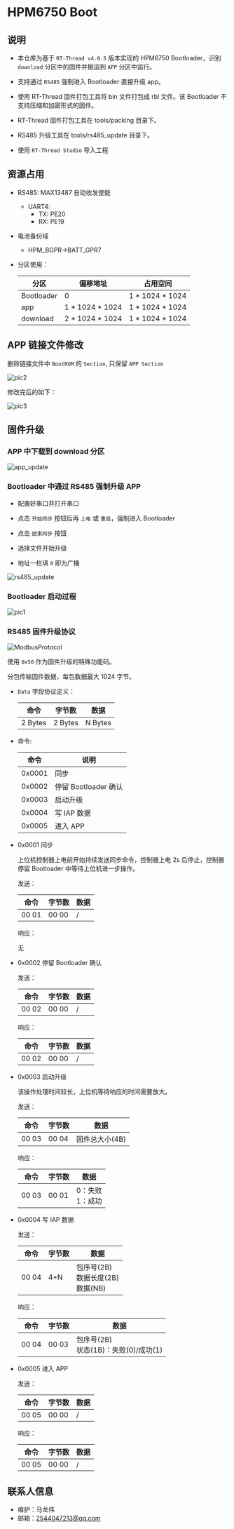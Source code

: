 # HPM6750 Boot

## 说明

- 本仓库为基于 `RT-Thread v4.0.5` 版本实现的 HPM6750 Bootloader，识别 `download` 分区中的固件并搬运到 `APP` 分区中运行。

- 支持通过 `RS485` 强制进入 Bootloader 直接升级 app。

- 使用 RT-Thread 固件打包工具将 bin 文件打包成 rbl 文件。该 Bootloader 不支持压缩和加密形式的固件。

- RT-Thread 固件打包工具在 tools/packing 目录下。

- RS485 升级工具在 tools/rs485_update 目录下。

- 使用 `RT-Thread Studio` 导入工程

## 资源占用

- RS485: MAX13487 自动收发使能
  - UART4:
    - TX: PE20
    - RX: PE19

- 电池备份域
  - HPM_BGPR->BATT_GPR7

- 分区使用：

  | 分区 | 偏移地址 | 占用空间 |
  | ---- | ---- | ---- |
  | Bootloader | 0 | 1 * 1024 * 1024 |
  | app | 1 * 1024 * 1024 | 1 * 1024 * 1024 |
  | download | 2 * 1024 * 1024 | 1 * 1024 * 1024 |

## APP 链接文件修改

删除链接文件中 `BootROM` 的 `Section`, 只保留 `APP Section`

![pic2](./figures/2.png)

修改完后的如下：

![pic3](./figures/3.png)

## 固件升级

### APP 中下载到 download 分区

![app_update](./figures/app_update.gif)

### Bootloader 中通过 RS485 强制升级 APP

- 配置好串口并打开串口

- 点击 `开始同步` 按钮后再 `上电` 或 `重启`，强制进入 Bootloader

- 点击 `结束同步` 按钮

- 选择文件开始升级

- 地址一栏填 `0` 即为广播

![rs485_update](./figures/rs485_update.gif)

### Bootloader 启动过程

![pic1](./figures/1.png)

### RS485 固件升级协议

![ModbusProtocol](./figures/ModbusProtocol.jpg)

使用 `0x50` 作为固件升级的特殊功能码。

分包传输固件数据，每包数据最大 1024 字节。

- `Data` 字段协议定义：

  | 命令 | 字节数 | 数据 |
  | ---- | ---- | ---- |
  | 2 Bytes | 2 Bytes | N Bytes |

- 命令:

  | 命令 | 说明 |
  | ---- | ---- |
  | 0x0001 | 同步 |
  | 0x0002 | 停留 Bootloader 确认 |
  | 0x0003 | 启动升级 |
  | 0x0004 | 写 IAP 数据 |
  | 0x0005 | 进入 APP |

- 0x0001 同步

  上位机控制器上电前开始持续发送同步命令，控制器上电 2s 后停止，控制器停留 Bootloader 中等待上位机进一步操作。

  发送：

  | 命令 | 字节数 | 数据 |
  | ---- | ---- | ---- |
  | 00 01 | 00 00 | / |

  响应：

  无

- 0x0002 停留 Bootloader 确认

  发送：

  | 命令 | 字节数 | 数据 |
  | ---- | ---- | ---- |
  | 00 02 | 00 00 | / |

  响应：

  | 命令 | 字节数 | 数据 |
  | ---- | ---- | ---- |
  | 00 02 | 00 00 | / |

- 0x0003 启动升级

  该操作处理时间较长，上位机等待响应的时间需要放大。

  发送：

  | 命令 | 字节数 | 数据 |
  | ---- | ---- | ---- |
  | 00 03 | 00 04 | 固件总大小(4B) |

  响应：

  | 命令 | 字节数 | 数据 |
  | ---- | ---- | ---- |
  | 00 03 | 00 01 | 0：失败</br>1：成功 |

- 0x0004 写 IAP 数据

  发送：

  | 命令 | 字节数 | 数据 |
  | ---- | ---- | ---- |
  | 00 04 | 4+N | 包序号(2B)</br>数据长度(2B)</br>数据(NB) |

  响应：

  | 命令 | 字节数 | 数据 |
  | ---- | ---- | ---- |
  | 00 04 | 00 03 | 包序号(2B)</br>状态(1B)：失败(0)/成功(1) |

- 0x0005 进入 APP

  发送：

  | 命令 | 字节数 | 数据 |
  | ---- | ---- | ---- |
  | 00 05 | 00 00 | / |

  响应：

  | 命令 | 字节数 | 数据 |
  | ---- | ---- | ---- |
  | 00 05 | 00 00 | / |

## 联系人信息

- 维护：马龙伟
- 邮箱：<2544047213@qq.com>

